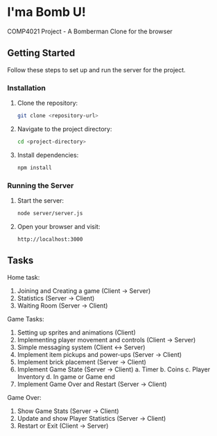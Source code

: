 # I'ma Bomb U!

COMP4021 Project - A Bomberman Clone for the browser

## Getting Started

Follow these steps to set up and run the server for the project.
### Installation
1. Clone the repository:
   ```bash
   git clone <repository-url>
   ```
2. Navigate to the project directory:
   ```bash
   cd <project-directory>
   ```
3. Install dependencies:
   ```bash
   npm install
   ```

### Running the Server
1. Start the server:
   ```bash
   node server/server.js
   ```
2. Open your browser and visit:
   ```
   http://localhost:3000
   ```

## Tasks

Home task:
1. Joining and Creating a game (Client -> Server)
2. Statistics (Server -> Client)
3. Waiting Room (Server -> Client)

Game Tasks:
1. Setting up sprites and animations (Client)
2. Implementing player movement and controls (Client -> Server)
3. Simple messaging system (Client <-> Server)
4. Implement item pickups and power-ups (Server -> Client)
5. Implement brick placement (Server -> Client) 
6. Implement Game State (Server -> Client)
	a. Timer
	b. Coins
	c. Player Inventory
	d. In game or Game end
7. Implement Game Over and Restart (Server -> Client)

Game Over:
1. Show Game Stats (Server -> Client)
2. Update and show Player Statistics (Server -> Client)
3. Restart or Exit (Client -> Server)



